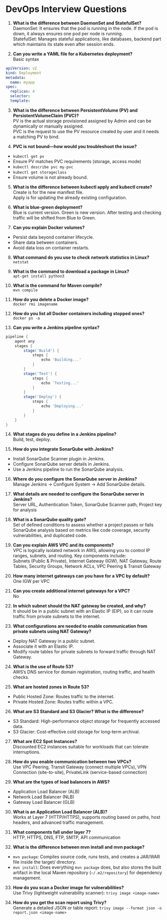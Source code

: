 
# DevOps Interview Questions

1. **What is the difference between DaemonSet and StatefulSet?**  
DaemonSet: It ensures that the pod is running in the node. If the pod is down, it always ensures one pod per node is running.  
StatefulSet: Manages stateful applications, like databases, backend part which maintains its state even after session ends.

2. **Can you write a YAML file for a Kubernetes deployment?**  
Basic syntax
```yaml
apiVersion: v2
kind: Deployment
metadata:
  name: myapp
spec:
  replicas: 4
  selector:
  template:
```

3. **What is the difference between PersistentVolume (PV) and PersistentVolumeClaim (PVC)?**  
PV is the actual storage provisioned assigned by Admin and can be dynamically or manually assigned.  
PVC is the request to use the PV resource created by user and it needs a matching PV to bind.

4. **PVC is not bound—how would you troubleshoot the issue?**  
- `kubectl get pv`  
- Ensure PV matches PVC requirements (storage, access mode)  
- `kubectl describe pvc my-pvc`  
- `kubectl get storageclass`  
- Ensure volume is not already bound.

5. **What is the difference between kubectl apply and kubectl create?**  
Create is for the new manifest file.  
Apply is for updating the already existing configuration.

6. **What is blue-green deployment?**  
Blue is current version. Green is new version. After testing and checking traffic will be shifted from Blue to Green.

7. **Can you explain Docker volumes?**  
- Persist data beyond container lifecycle.  
- Share data between containers.  
- Avoid data loss on container restarts.

8. **What command do you use to check network statistics in Linux?**  
`netstat`

9. **What is the command to download a package in Linux?**  
`apt-get install python3`

10. **What is the command for Maven compile?**  
`mvn compile`

11. **How do you delete a Docker image?**  
`docker rmi imagename`

12. **How do you list all Docker containers including stopped ones?**  
`docker ps -a`

13. **Can you write a Jenkins pipeline syntax?**  
```groovy
pipeline {
    agent any
    stages {
        stage('Build') {
            steps {
                echo 'Building...'
            }
        }
        stage('Test') {
            steps {
                echo 'Testing...'
            }
        }
        stage('Deploy') {
            steps {
                echo 'Deploying...'
            }
        }
    }
}
```

14. **What stages do you define in a Jenkins pipeline?**  
Build, test, deploy.

15. **How do you integrate SonarQube with Jenkins?**  
- Install SonarQube Scanner plugin in Jenkins.  
- Configure SonarQube server details in Jenkins.  
- Use a Jenkins pipeline to run the SonarQube analysis.

16. **Where do you configure the SonarQube server in Jenkins?**  
Manage Jenkins → Configure System → Add SonarQube details.

17. **What details are needed to configure the SonarQube server in Jenkins?**  
Server URL, Authentication Token, SonarQube Scanner path, Project key for analysis

18. **What is a SonarQube quality gate?**  
Set of defined conditions to assess whether a project passes or fails SonarQube analysis based on metrics like code coverage, security vulnerabilities, and duplicated code.

19. **Can you explain AWS VPC and its components?**  
VPC is logically isolated network in AWS, allowing you to control IP ranges, subnets, and routing. Key components include:  
Subnets (Public & Private), Internet Gateway (IGW), NAT Gateway, Route Tables, Security Groups, Network ACLs, VPC Peering & Transit Gateway

20. **How many internet gateways can you have for a VPC by default?**  
One IGW per VPC

21. **Can you create additional internet gateways for a VPC?**  
No

22. **In which subnet should the NAT gateway be created, and why?**  
It should be in a public subnet with an Elastic IP (EIP), so it can route traffic from private subnets to the internet.

23. **What configurations are needed to enable communication from private subnets using NAT Gateway?**  
- Deploy NAT Gateway in a public subnet.  
- Associate it with an Elastic IP.  
- Modify route tables for private subnets to forward traffic through NAT Gateway.

24. **What is the use of Route 53?**  
AWS’s DNS service for domain registration, routing traffic, and health checks.

25. **What are hosted zones in Route 53?**  
- Public Hosted Zone: Routes traffic to the internet.  
- Private Hosted Zone: Routes traffic within a VPC.

26. **What are S3 Standard and S3 Glacier? What is the difference?**  
- S3 Standard: High-performance object storage for frequently accessed data.  
- S3 Glacier: Cost-effective cold storage for long-term archival.

27. **What are EC2 Spot Instances?**  
Discounted EC2 instances suitable for workloads that can tolerate interruptions.

28. **How do you enable communication between two VPCs?**  
Use VPC Peering, Transit Gateway (connect multiple VPCs), VPN Connection (site-to-site), PrivateLink (service-based connection)

29. **What are the types of load balancers in AWS?**  
- Application Load Balancer (ALB)  
- Network Load Balancer (NLB)  
- Gateway Load Balancer (GLB)

30. **What is an Application Load Balancer (ALB)?**  
Works at Layer 7 (HTTP/HTTPS), supports routing based on paths, host headers, and advanced traffic management.

31. **What components fall under layer 7?**  
HTTP, HTTPS, DNS, FTP, SMTP, API communication

32. **What is the difference between mvn install and mvn package?**  
- `mvn package`: Compiles source code, runs tests, and creates a JAR/WAR file inside the target/ directory.  
- `mvn install`: Does everything `mvn package` does, but also stores the built artifact in the local Maven repository (`~/.m2/repository`) for dependency management.

33. **How do you scan a Docker image for vulnerabilities?**  
Use Trivy (lightweight vulnerability scanner): `trivy image <image-name>`

34. **How do you get the scan report using Trivy?**  
Generate a detailed JSON or table report: `trivy image --format json -o report.json <image-name>`
